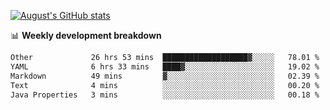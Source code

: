 
[![August's GitHub stats](https://github-readme-stats.vercel.app/api?username=zou-weidong&show_icons=true&theme=radical)](https://github.com/zou-weidong)


📊 **Weekly development breakdown**
<!--START_SECTION:waka-->

```txt
Other             26 hrs 53 mins  ███████████████████▓░░░░░   78.01 %
YAML              6 hrs 33 mins   ████▓░░░░░░░░░░░░░░░░░░░░   19.02 %
Markdown          49 mins         ▓░░░░░░░░░░░░░░░░░░░░░░░░   02.39 %
Text              4 mins          ░░░░░░░░░░░░░░░░░░░░░░░░░   00.20 %
Java Properties   3 mins          ░░░░░░░░░░░░░░░░░░░░░░░░░   00.18 %
```

<!--END_SECTION:waka-->
